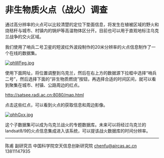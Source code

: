 # 非生物质火点（战火）调查

通过高分辨率的火点可以比较清楚的定位下垫面信息，将发生在植被区域的野火和烧秸秆与城市、村镇内的锅炉等高温物体区分开。目前也可以用于直观地标注乌克兰战争的交火区域。

我们使用了哨兵二号卫星的短波红外波段制作的20米分辨率的火点信息制作了一个在线的数据集。



[![qhWFeg.jpg](https://s1.ax1x.com/2022/04/01/qhWFeg.jpg)](https://imgtu.com/i/qhWFeg)



使用下面网址，将位置调整到乌克兰，然后在右上方的数据源下拉框中选择“哨兵二号”，然后选择下面的“非生物质燃烧”按钮，再选择合适的时间区间，就可以看到聚集在城市、村镇、公路周边的红点。

http://satsee.radi.ac.cn:8080/map.html

点击这些红点，可以看到火点的获取信息和周边影像。



[![qhhGxx.jpg](https://s1.ax1x.com/2022/04/01/qhhGxx.jpg)](https://imgtu.com/i/qhhGxx)



这个子数据集可以成为乌克兰战火的专题数据库。未来可以将经过乌克兰的landsat8/9的火点信息集成进入该系统，可以提该战火数据库的时间分辨率。



---

陈甫 副研究员
中国科学院空天信息创新研究院
chenfu@aircas.ac.cn
13811147935

